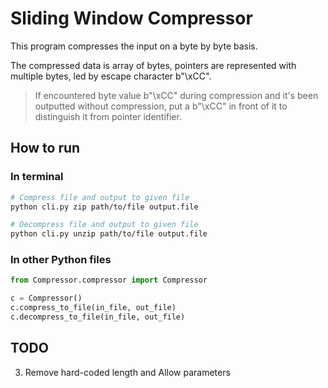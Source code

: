 # Sliding Window Compressor

This program compresses the input on a byte by byte basis.

The compressed data is array of bytes, pointers are represented with multiple bytes, led by escape character b"\xCC". 

> If encountered byte value b"\xCC" during compression and it's been outputted without compression, put a b"\xCC" in front of it to distinguish it from pointer identifier.

## How to run

### In terminal
```bash
# Compress file and output to given file
python cli.py zip path/to/file output.file

# Decompress file and output to given file
python cli.py unzip path/to/file output.file
```

### In other Python files

```python
from Compressor.compressor import Compressor

c = Compressor()
c.compress_to_file(in_file, out_file)
c.decompress_to_file(in_file, out_file)
```

## TODO
3. Remove hard-coded length and Allow parameters